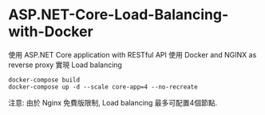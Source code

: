 # ASP.NET-Core-Load-Balancing-with-Docker

使用 ASP.NET Core application with RESTful API
使用 Docker and NGINX as reverse proxy 實現 Load balancing

```
docker-compose build
docker-compose up -d --scale core-app=4 --no-recreate
```

注意: 由於 Nginx 免費版限制, Load balancing 最多可配置4個節點.